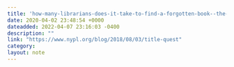 ```yaml
---
title: 'how-many-librarians-does-it-take-to-find-a-forgotten-book--the-new-york-public-library'
date: 2020-04-02 23:48:54 +0000
dateadded: 2022-04-07 23:16:03 -0400
description: ""
link: "https://www.nypl.org/blog/2018/08/03/title-quest"
category:
layout: note
---
```

